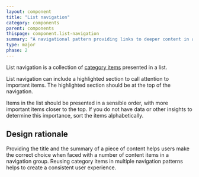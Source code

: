 ```yaml
---
layout: component
title: "List navigation"
category: components
parent: components
thispage: component.list-navigation
summary: "A navigational pattern providing links to deeper content in a list format"
type: major
phase: 2
---
```


List navigation is a collection of [category items](/components/category-item/) presented in a list. 

List navigation can include a highlighted section to call attention to important items. The highlighted section should be at the top of the navigation.

Items in the list should be presented in a sensible order, with more important items closer to the top. If you do not have data or other insights to determine this importance, sort the items alphabetically.

## Design rationale

Providing the title and the summary of a piece of content helps users make the correct choice when faced with a number of content items in a navigation group. Reusing category items in multiple navigation patterns helps to create a consistent user experience.
